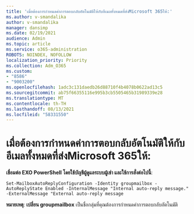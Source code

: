 ```yaml
---
title: 'เมื่อต้องการกําหนดค่าการตอบกลับอัตโนมัติให้กับอีเมลทั้งหมดที่ส่งMicrosoft 365ให้:'
ms.author: v-smandalika
author: v-smandalika
manager: dansimp
ms.date: 02/19/2021
audience: Admin
ms.topic: article
ms.service: o365-administration
ROBOTS: NOINDEX, NOFOLLOW
localization_priority: Priority
ms.collection: Adm_O365
ms.custom:
- "8586"
- "9003200"
ms.openlocfilehash: 1adc3c131daedb26d88710f4b4078b0622ad13c5
ms.sourcegitcommit: ab75f66355116e995b3cb5505465b31989339e28
ms.translationtype: MT
ms.contentlocale: th-TH
ms.lasthandoff: 08/13/2021
ms.locfileid: "58331550"
---
```

# <a name="to-configure-auto-reply-for-all-emails-sent-to-microsoft-365-group"></a>เมื่อต้องการกําหนดค่าการตอบกลับอัตโนมัติให้กับอีเมลทั้งหมดที่ส่งMicrosoft 365ให้:

**เชื่อมต่อ EXO PowerShell โดยใช้บัญชีผู้ดูแลระบบผู้เช่า และใช้การสั่งต่อไปนี้**:

`Set-MailboxAutoReplyConfiguration -Identity groupmailbox -AutoReplyState Enabled -InternalMessage "Internal auto-reply message." -ExternalMessage "External auto-reply message`

**หมายเหตุ**: **เปลี่ยน groupmailbox** เป็นชื่อกลุ่มที่คุณต้องการกําหนดค่าการตอบกลับอัตโนมัติ


